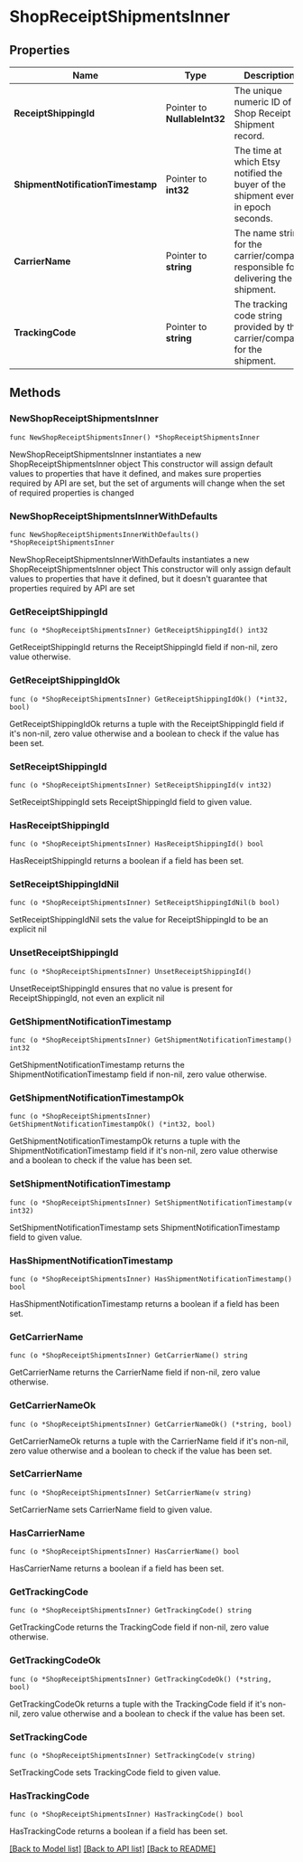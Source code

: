 # ShopReceiptShipmentsInner

## Properties

Name | Type | Description | Notes
------------ | ------------- | ------------- | -------------
**ReceiptShippingId** | Pointer to **NullableInt32** | The unique numeric ID of a Shop Receipt Shipment record. | [optional] 
**ShipmentNotificationTimestamp** | Pointer to **int32** | The time at which Etsy notified the buyer of the shipment event, in epoch seconds. | [optional] 
**CarrierName** | Pointer to **string** | The name string for the carrier/company responsible for delivering the shipment. | [optional] 
**TrackingCode** | Pointer to **string** | The tracking code string provided by the carrier/company for the shipment. | [optional] 

## Methods

### NewShopReceiptShipmentsInner

`func NewShopReceiptShipmentsInner() *ShopReceiptShipmentsInner`

NewShopReceiptShipmentsInner instantiates a new ShopReceiptShipmentsInner object
This constructor will assign default values to properties that have it defined,
and makes sure properties required by API are set, but the set of arguments
will change when the set of required properties is changed

### NewShopReceiptShipmentsInnerWithDefaults

`func NewShopReceiptShipmentsInnerWithDefaults() *ShopReceiptShipmentsInner`

NewShopReceiptShipmentsInnerWithDefaults instantiates a new ShopReceiptShipmentsInner object
This constructor will only assign default values to properties that have it defined,
but it doesn't guarantee that properties required by API are set

### GetReceiptShippingId

`func (o *ShopReceiptShipmentsInner) GetReceiptShippingId() int32`

GetReceiptShippingId returns the ReceiptShippingId field if non-nil, zero value otherwise.

### GetReceiptShippingIdOk

`func (o *ShopReceiptShipmentsInner) GetReceiptShippingIdOk() (*int32, bool)`

GetReceiptShippingIdOk returns a tuple with the ReceiptShippingId field if it's non-nil, zero value otherwise
and a boolean to check if the value has been set.

### SetReceiptShippingId

`func (o *ShopReceiptShipmentsInner) SetReceiptShippingId(v int32)`

SetReceiptShippingId sets ReceiptShippingId field to given value.

### HasReceiptShippingId

`func (o *ShopReceiptShipmentsInner) HasReceiptShippingId() bool`

HasReceiptShippingId returns a boolean if a field has been set.

### SetReceiptShippingIdNil

`func (o *ShopReceiptShipmentsInner) SetReceiptShippingIdNil(b bool)`

 SetReceiptShippingIdNil sets the value for ReceiptShippingId to be an explicit nil

### UnsetReceiptShippingId
`func (o *ShopReceiptShipmentsInner) UnsetReceiptShippingId()`

UnsetReceiptShippingId ensures that no value is present for ReceiptShippingId, not even an explicit nil
### GetShipmentNotificationTimestamp

`func (o *ShopReceiptShipmentsInner) GetShipmentNotificationTimestamp() int32`

GetShipmentNotificationTimestamp returns the ShipmentNotificationTimestamp field if non-nil, zero value otherwise.

### GetShipmentNotificationTimestampOk

`func (o *ShopReceiptShipmentsInner) GetShipmentNotificationTimestampOk() (*int32, bool)`

GetShipmentNotificationTimestampOk returns a tuple with the ShipmentNotificationTimestamp field if it's non-nil, zero value otherwise
and a boolean to check if the value has been set.

### SetShipmentNotificationTimestamp

`func (o *ShopReceiptShipmentsInner) SetShipmentNotificationTimestamp(v int32)`

SetShipmentNotificationTimestamp sets ShipmentNotificationTimestamp field to given value.

### HasShipmentNotificationTimestamp

`func (o *ShopReceiptShipmentsInner) HasShipmentNotificationTimestamp() bool`

HasShipmentNotificationTimestamp returns a boolean if a field has been set.

### GetCarrierName

`func (o *ShopReceiptShipmentsInner) GetCarrierName() string`

GetCarrierName returns the CarrierName field if non-nil, zero value otherwise.

### GetCarrierNameOk

`func (o *ShopReceiptShipmentsInner) GetCarrierNameOk() (*string, bool)`

GetCarrierNameOk returns a tuple with the CarrierName field if it's non-nil, zero value otherwise
and a boolean to check if the value has been set.

### SetCarrierName

`func (o *ShopReceiptShipmentsInner) SetCarrierName(v string)`

SetCarrierName sets CarrierName field to given value.

### HasCarrierName

`func (o *ShopReceiptShipmentsInner) HasCarrierName() bool`

HasCarrierName returns a boolean if a field has been set.

### GetTrackingCode

`func (o *ShopReceiptShipmentsInner) GetTrackingCode() string`

GetTrackingCode returns the TrackingCode field if non-nil, zero value otherwise.

### GetTrackingCodeOk

`func (o *ShopReceiptShipmentsInner) GetTrackingCodeOk() (*string, bool)`

GetTrackingCodeOk returns a tuple with the TrackingCode field if it's non-nil, zero value otherwise
and a boolean to check if the value has been set.

### SetTrackingCode

`func (o *ShopReceiptShipmentsInner) SetTrackingCode(v string)`

SetTrackingCode sets TrackingCode field to given value.

### HasTrackingCode

`func (o *ShopReceiptShipmentsInner) HasTrackingCode() bool`

HasTrackingCode returns a boolean if a field has been set.


[[Back to Model list]](../README.md#documentation-for-models) [[Back to API list]](../README.md#documentation-for-api-endpoints) [[Back to README]](../README.md)


